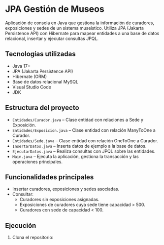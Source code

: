 # JPA Gestión de Museos
Aplicación de consola en Java que gestiona la información de curadores, exposiciones y sedes de un sistema museístico. Utiliza JPA (Jakarta Persistence API) con Hibernate para mapear entidades a una base de datos relacional, insertar y ejecutar consultas JPQL.

## Tecnologías utilizadas

- Java 17+
- JPA (Jakarta Persistence API)
- Hibernate (ORM)
- Base de datos relacional MySQL 
- Visual Studio Code 
- JDK

## Estructura del proyecto

- `Entidades/Curador.java` – Clase entidad con relaciones a Sede y Exposición.
- `Entidades/Exposicion.java` – Clase entidad con relación ManyToOne a Curador.
- `Entidades/Sede.java` – Clase entidad con relación OneToOne a Curador.
- `InsertarDatos.java` – Inserta datos de ejemplo a la base de datos.
- `EjecutarDatos.java` – Realiza consultas con JPQL sobre las entidades.
- `Main.java` – Ejecuta la aplicación, gestiona la transacción y las operaciones principales.

## Funcionalidades principales

- Insertar curadores, exposiciones y sedes asociadas.
- Consultar:
  - Curadores sin exposiciones asignadas.
  - Exposiciones de curadores cuya sede tiene capacidad > 500.
  - Curadores con sede de capacidad < 100.

## Ejecución

1. Clona el repositorio:
   ```bash
   
